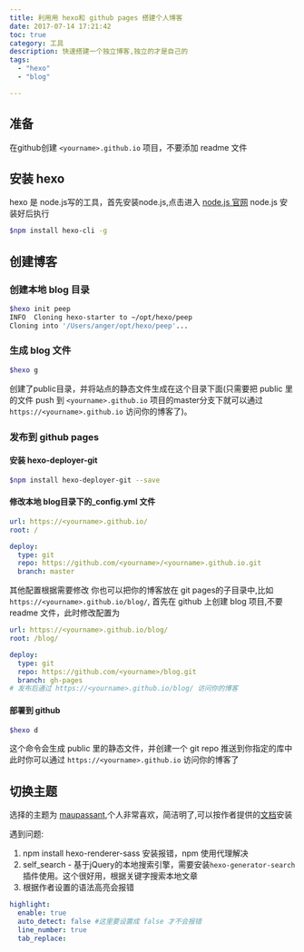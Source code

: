 ```yaml
---
title: 利用用 hexo和 github pages 搭建个人博客
date: 2017-07-14 17:21:42
toc: true
category: 工具
description: 快速搭建一个独立博客,独立的才是自己的
tags: 
  - "hexo"
  - "blog"

---
```



## 准备

在github创建 `<yourname>.github.io` 项目，不要添加 readme 文件

## 安装 hexo

hexo 是 node.js写的工具，首先安装node.js,点击进入 [node.js 官网](https://nodejs.org/zh-cn/)
node.js 安装好后执行

```bash
$npm install hexo-cli -g
```

## 创建博客

### 创建本地 blog 目录

```bash
$hexo init peep
INFO  Cloning hexo-starter to ~/opt/hexo/peep
Cloning into '/Users/anger/opt/hexo/peep'...
```

### 生成 blog 文件

```bash
$hexo g
```

创建了public目录，并将站点的静态文件生成在这个目录下面(只需要把 public 里的文件 push 到 `<yourname>.github.io` 项目的master分支下就可以通过 `https://<yourname>.github.io` 访问你的博客了)。

### 发布到 github pages

#### 安装 hexo-deployer-git

```bash
$npm install hexo-deployer-git --save
```

#### 修改本地 blog目录下的_config.yml 文件

```yaml
url: https://<yourname>.github.io/ 
root: /

deploy:
  type: git
  repo: https://github.com/<yourname>/<yourname>.github.io.git
  branch: master
```

其他配置根据需要修改
你也可以把你的博客放在 git pages的子目录中,比如`https://<yourname>.github.io/blog/`, 首先在 github 上创建 blog 项目,不要 readme 文件，此时修改配置为

```yaml
url: https://<yourname>.github.io/blog/ 
root: /blog/

deploy:
  type: git
  repo: https://github.com/<yourname>/blog.git
  branch: gh-pages
# 发布后通过 https://<yourname>.github.io/blog/ 访问你的博客
```

#### 部署到 github

```bash
$hexo d
```

这个命令会生成 public 里的静态文件，并创建一个 git repo 推送到你指定的库中此时你可以通过 `https://<yourname>.github.io` 访问你的博客了

## 切换主题

选择的主题为 [maupassant](https://github.com/tufu9441/maupassant-hexo),个人非常喜欢，简洁明了,可以按作者提供的[文档](https://www.haomwei.com/technology/maupassant-hexo.html)安装

遇到问题:

1. npm install hexo-renderer-sass 安装报错，npm 使用代理解决
2. self_search - 基于jQuery的本地搜索引擎，需要安装`hexo-generator-search`插件使用。这个很好用，根据关键字搜索本地文章
3. 根据作者设置的语法高亮会报错

```yaml
highlight:
  enable: true
  auto_detect: false #这里要设置成 false 才不会报错
  line_number: true
  tab_replace:
```